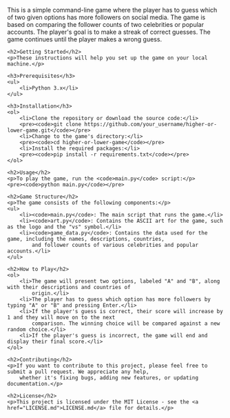 <!DOCTYPE html>
<html lang="en">

<head>
    <meta charset="UTF-8">
    <meta name="viewport" content="width=device-width, initial-scale=1.0">
    <title>Higher or Lower Game</title>
</head>

<body>
    <p>This is a simple command-line game where the player has to guess which of two given options has more followers on
        social media. The game is based on comparing the follower counts of two celebrities or popular accounts. The
        player's goal is to make a streak of correct guesses. The game continues until the player makes a wrong guess.</p>

    <h2>Getting Started</h2>
    <p>These instructions will help you set up the game on your local machine.</p>

    <h3>Prerequisites</h3>
    <ul>
        <li>Python 3.x</li>
    </ul>

    <h3>Installation</h3>
    <ol>
        <li>Clone the repository or download the source code:</li>
        <pre><code>git clone https://github.com/your_username/higher-or-lower-game.git</code></pre>
        <li>Change to the game's directory:</li>
        <pre><code>cd higher-or-lower-game</code></pre>
        <li>Install the required packages:</li>
        <pre><code>pip install -r requirements.txt</code></pre>
    </ol>

    <h2>Usage</h2>
    <p>To play the game, run the <code>main.py</code> script:</p>
    <pre><code>python main.py</code></pre>

    <h2>Game Structure</h2>
    <p>The game consists of the following components:</p>
    <ul>
        <li><code>main.py</code>: The main script that runs the game.</li>
        <li><code>art.py</code>: Contains the ASCII art for the game, such as the logo and the "vs" symbol.</li>
        <li><code>game_data.py</code>: Contains the data used for the game, including the names, descriptions, countries,
            and follower counts of various celebrities and popular accounts.</li>
    </ul>

    <h2>How to Play</h2>
    <ol>
        <li>The game will present two options, labeled "A" and "B", along with their descriptions and countries of
            origin.</li>
        <li>The player has to guess which option has more followers by typing "A" or "B" and pressing Enter.</li>
        <li>If the player's guess is correct, their score will increase by 1 and they will move on to the next
            comparison. The winning choice will be compared against a new random choice.</li>
        <li>If the player's guess is incorrect, the game will end and display their final score.</li>
    </ol>

    <h2>Contributing</h2>
    <p>If you want to contribute to this project, please feel free to submit a pull request. We appreciate any help,
        whether it's fixing bugs, adding new features, or updating documentation.</p>

    <h2>License</h2>
    <p>This project is licensed under the MIT License - see the <a href="LICENSE.md">LICENSE.md</a> file for details.</p>
</body>

</html>
